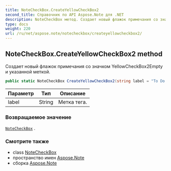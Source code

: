 ```yaml
---
title: NoteCheckBox.CreateYellowCheckBox2
second_title: Справочник по API Aspose.Note для .NET
description: NoteCheckBox метод. Создает новый флажок примечания со значком YellowCheckBox2Empty и указанной меткой.
type: docs
weight: 220
url: /ru/net/aspose.note/notecheckbox/createyellowcheckbox2/
---
```

## NoteCheckBox.CreateYellowCheckBox2 method

Создает новый флажок примечания со значком YellowCheckBox2Empty и указанной меткой.

```csharp
public static NoteCheckBox CreateYellowCheckBox2(string label = "To Do priority 2")
```

| Параметр | Тип | Описание |
| --- | --- | --- |
| label | String | Метка тега. |

### Возвращаемое значение

[`NoteCheckBox`](../) .

### Смотрите также

* class [NoteCheckBox](../)
* пространство имен [Aspose.Note](../../notecheckbox/)
* сборка [Aspose.Note](../../../)


